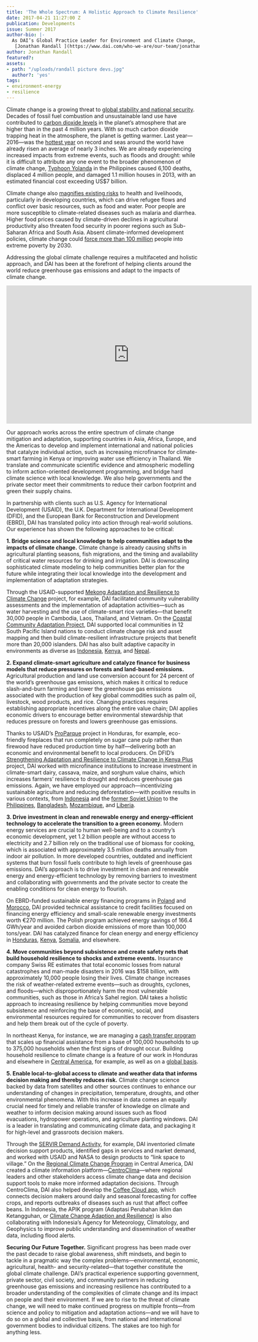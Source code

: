 ```yaml
---
title: 'The Whole Spectrum: A Holistic Approach to Climate Resilience'
date: 2017-04-21 11:27:00 Z
publication: Developments
issue: Summer 2017
author-bio: |-
  As DAI’s Global Practice Leader for Environment and Climate Change,
   [Jonathan Randall ](https://www.dai.com/who-we-are/our-team/jonathan-randall) leads business development, technical assistance, and project management with a focus on climate change, environment, natural resource management, and water resources.
author: Jonathan Randall
featured?: 
assets:
- path: "/uploads/randall picture devs.jpg"
  author?: 'yes'
tags:
- environment-energy
- resilience
---
```


Climate change is a growing threat to [global stability and national security](https://www.defense.gov/News/Article/Article/612710/). Decades of fossil fuel combustion and unsustainable land use have contributed to [carbon dioxide levels](https://climate.nasa.gov/climate_resources/24/) in the planet’s atmosphere that are higher than in the past 4 million years. With so much carbon dioxide trapping heat in the atmosphere, the planet is getting warmer. Last year—2016—was the [hottest year](https://www.scientificamerican.com/article/2016-was-the-hottest-year-on-record/) on record and seas around the world have already risen an average of nearly 3 inches. We are already experiencing increased impacts from extreme events, such as floods and drought: while it is difficult to attribute any one event to the broader phenomenon of climate change, [Typhoon Yolanda](https://www.usaid.gov/haiyan/fy14/fs22) in the Philippines caused 6,100 deaths, displaced 4 million people, and damaged 1.1 million houses in 2013, with an estimated financial cost exceeding US$7 billion. 



Climate change also [magnifies existing risks](http://archive.defense.gov/pubs/150724-congressional-report-on-national-implications-of-climate-change.pdf?source=govdelivery) to health and livelihoods, particularly in developing countries, which can drive refugee flows and conflict over basic resources, such as food and water. Poor people are more susceptible to climate-related diseases such as malaria and diarrhea. Higher food prices caused by climate-driven declines in agricultural productivity also threaten food security in poorer regions such as Sub-Saharan Africa and South Asia. Absent climate-informed development policies, climate change could [force more than 100 million](https://openknowledge.worldbank.org/handle/10986/22787) people into extreme poverty by 2030. 

Addressing the global climate challenge requires a multifaceted and holistic approach, and DAI has been at the forefront of helping clients around the world reduce greenhouse gas emissions and adapt to the impacts of climate change. 

<iframe src="https://player.vimeo.com/video/214065469" width="640" height="360" frameborder="0" webkitallowfullscreen mozallowfullscreen allowfullscreen></iframe>

Our approach works across the entire spectrum of climate change mitigation and adaptation, supporting countries in Asia, Africa, Europe, and the Americas to develop and implement international and national policies that catalyze individual action, such as increasing microfinance for climate-smart farming in Kenya or improving water use efficiency in Thailand. We translate and communicate scientific evidence and atmospheric modelling to inform action-oriented development programming, and bridge hard climate science with local knowledge. We also help governments and the private sector meet their commitments to reduce their carbon footprint and green their supply chains. 

In partnership with clients such as U.S. Agency for International Development (USAID), the U.K. Department for International Development (DFID), and the European Bank for Reconstruction and Development (EBRD), DAI has translated policy into action through real-world solutions. Our experience has shown the following approaches to be critical:

**1. Bridge science and local knowledge to help communities adapt to the impacts of climate change.** Climate change is already causing shifts in agricultural planting seasons, fish migrations, and the timing and availability of critical water resources for drinking and irrigation. DAI is downscaling sophisticated climate modeling to help communities better plan for the future while integrating their local knowledge into the development and implementation of adaptation strategies. 

Through the USAID-supported [Mekong Adaptation and Resilience to Climate Change](https://www.dai.com/our-work/projects/southeast-asia-mekong-adaptation-and-resilience-climate-change-arcc) project, for example, DAI facilitated community vulnerability assessments and the implementation of adaptation activities—such as water harvesting and the use of climate-smart rice varieties—that benefit 30,000 people in Cambodia, Laos, Thailand, and Vietnam. On the [Coastal Community Adaptation Project](https://www.dai.com/our-work/projects/south-pacific-islands-coastal-community-adaptation-project-c-cap), DAI supported local communities in 12 South Pacific Island nations to conduct climate change risk and asset mapping and then build climate-resilient infrastructure projects that benefit more than 20,000 islanders. DAI has also built adaptive capacity in environments as diverse as [Indonesia](https://www.dai.com/our-work/projects/indonesia-apik-adaptasi-perubahan-iklim-dan-ketangguhan-or-climate-change-adaption), [Kenya](https://www.dai.com/our-work/projects/kenya-strengthening-adaptation-and-resilience-climate-change-kenya-plus-starck), and [Nepal](https://www.dai.com/our-work/projects/Nepal-Program-for-Aquatic-Natural-Resources-Improvement-PANI).

**2. Expand climate-smart agriculture and catalyze finance for business models that reduce pressures on forests and land-based emissions.** Agricultural production and land use conversion account for 24 percent of the world’s greenhouse gas emissions, which makes it critical to reduce slash-and-burn farming and lower the greenhouse gas emissions associated with the production of key global commodities such as palm oil, livestock, wood products, and rice. Changing practices requires establishing appropriate incentives along the entire value chain; DAI applies economic drivers to encourage better environmental stewardship that reduces pressure on forests and lowers greenhouse gas emissions. 

Thanks to USAID’s [ProParque](https://www.dai.com/our-work/projects/honduras-ProParque-GEMA) project in Honduras, for example, eco-friendly fireplaces that run completely on sugar cane pulp rather than firewood have reduced production time by half—delivering both an economic and environmental benefit to local producers. On DFID’s [Strengthening Adaptation and Resilience to Climate Change in Kenya Plus](https://www.dai.com/our-work/projects/kenya-strengthening-adaptation-and-resilience-climate-change-kenya-plus-starck) project, DAI worked with microfinance institutions to increase investment in climate-smart dairy, cassava, maize, and sorghum value chains, which increases farmers’ resilience to drought and reduces greenhouse gas emissions. Again, we have employed our approach—incentivizing sustainable agriculture and reducing deforestation—with positive results in various contexts, from [Indonesia](https://www.dai.com/our-work/projects/indonesia-orangutan-conservation-services-program-ocsp) and the [former Soviet Union](https://www.dai.com/our-work/projects/russian-federation-clima-east-support-climate-change-mitigation-and-adaptation) to the [Philippines](https://www.dai.com/our-work/projects/philippines-environmental-governance-phase-ii-ecogov2), [Bangladesh](https://www.dai.com/our-work/projects/bangladesh-agricultural-value-chains-avc-program), [Mozambique](https://www.dai.com/our-work/projects/mozambique-innovation-agribusiness-inovagro), and [Liberia](https://www.dai.com/our-work/projects/liberia-support-unit-liberia-flegt-voluntary-partnership-agreement-vpa).

**3. Drive investment in clean and renewable energy and energy-efficient technology to accelerate the transition to a green economy.** Modern energy services are crucial to human well-being and to a country’s economic development, yet 1.2 billion people are without access to electricity and 2.7 billion rely on the traditional use of biomass for cooking, which is associated with approximately 3.5 million deaths annually from indoor air pollution. In more developed countries, outdated and inefficient systems that burn fossil fuels contribute to high levels of greenhouse gas emissions. DAI’s approach is to drive investment in clean and renewable energy and energy-efficient technology by removing barriers to investment and collaborating with governments and the private sector to create the enabling conditions for clean energy to flourish. 

On EBRD-funded sustainable energy financing programs in [Poland](https://www.dai.com/our-work/projects/poland-polish-sustainable-energy-financing-facility-polseff) and [Morocco](https://www.dai.com/our-work/projects/morocco-sustainable-energy-financing-facility-morseff), DAI provided technical assistance to credit facilities focused on financing energy efficiency and small-scale renewable energy investments worth €270 million. The Polish program achieved energy savings of 166.4 GWh/year and avoided carbon dioxide emissions of more than 100,000 tons/year. DAI has catalyzed finance for clean energy and energy efficiency in [Honduras](https://www.dai.com/our-work/projects/honduras-ProParque-GEMA), [Kenya](https://www.dai.com/our-work/projects/kenya-financial-inclusion-rural-microenterprises-firm), [Somalia](https://www.dai.com/our-work/projects/somalia-partnership-economic-growth), and elsewhere.

**4. Move communities beyond subsistence and create safety nets that build household resilience to shocks and extreme events.** Insurance company Swiss RE estimates that total economic losses from natural catastrophes and man-made disasters in 2016 was $158 billion, with approximately 10,000 people losing their lives. Climate change increases the risk of weather-related extreme events—such as droughts, cyclones, and floods—which disproportionately harm the most vulnerable communities, such as those in Africa’s Sahel region. DAI takes a holistic approach to increasing resilience by helping communities move beyond subsistence and reinforcing the base of economic, social, and environmental resources required for communities to recover from disasters and help them break out of the cycle of poverty. 

In northeast Kenya, for instance, we are managing a [cash transfer program](https://www.dai.com/our-work/projects/kenya-hunger-safety-net-programme-phase-2-hsnp2) that scales up financial assistance from a base of 100,000 households to up to 375,000 households when the first signs of drought occur. Building household resilience to climate change is a feature of our work in Honduras and elsewhere in [Central America](https://www.dai.com/our-work/projects/usaid-central-america-regional-climate-change-program-rccp-programa-regional-de), for example, as well as on a [global basis](https://www.dai.com/our-work/projects/worldwide-expert-advisory-call-down-services-eacds-lot-b-strengthening-resilience-and-response-to-crises).

**5. Enable local-to-global access to climate and weather data that informs decision making and thereby reduces risk.** Climate change science backed by data from satellites and other sources continues to enhance our understanding of changes in precipitation, temperature, droughts, and other environmental phenomena. With this increase in data comes an equally crucial need for timely and reliable transfer of knowledge on climate and weather to inform decision making around issues such as flood evacuations, hydropower operations, and agriculture planting windows. DAI is a leader in translating and communicating climate data, and packaging it for high-level and grassroots decision makers. 

Through the [SERVIR Demand Activity](https://www.dai.com/our-work/projects/worldwide-servir-program-demand-activity), for example, DAI inventoried climate decision support products, identified gaps in services and market demand, and worked with USAID and NASA to design products to “link space to village.” On the [Regional Climate Change Program](https://www.dai.com/our-work/projects/usaid-central-america-regional-climate-change-program-rccp-programa-regional-de) in Central America, DAI created a climate information platform—[CentroClima](http://centroclima.org/)—where regional leaders and other stakeholders access climate change data and decision support tools to make more informed adaptation decisions. Through CentroClima, DAI also helped develop the [Coffee Cloud app](http://www.centroclima.org/coffee-cloud/), which connects decision makers around daily and seasonal forecasting for coffee crops, and reports outbreaks of diseases such as rust that affect coffee beans. In Indonesia, the APIK program (Adaptasi Perubahan Iklim dan Ketangguhan, or [Climate Change Adaption and Resilience](https://www.dai.com/our-work/projects/indonesia-apik-adaptasi-perubahan-iklim-dan-ketangguhan-or-climate-change-adaption)) is also collaborating with Indonesia’s Agency for Meteorology, Climatology, and Geophysics to improve public understanding and dissemination of weather data, including flood alerts. 

**Securing Our Future Together.** Significant progress has been made over the past decade to raise global awareness, shift mindsets, and begin to tackle in a pragmatic way the complex problems—environmental, economic, agricultural, health- and security-related—that together constitute the global climate challenge. DAI’s practical experience supporting government, private sector, civil society, and community partners in reducing greenhouse gas emissions and increasing resilience has contributed to a broader understanding of the complexities of climate change and its impact on people and their environment. If we are to rise to the threat of climate change, we will need to make continued progress on multiple fronts—from science and policy to mitigation and adaptation actions—and we will have to do so on a global and collective basis, from national and international government bodies to individual citizens. The stakes are too high for anything less.
